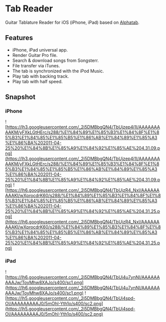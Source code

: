 # Tab Reader #
Guitar Tablature Reader for iOS (iPhone, iPad) based on [Alphatab](http://www.alphatab.net/).

## Features ##
  * iPhone, iPad universal app.
  * Render Guitar Pro file.
  * Search & download songs from Songsterr.
  * File transfer via iTunes.
  * The tab is synchronized with the iPod Music.
  * Play tab with backing track.
  * Play tab with half speed.

## Snapshot ##
### iPhone ###
![https://lh3.googleusercontent.com/_2i5DMBbgQN4/TbUjzep4i1I/AAAAAAAAAKM/yFXkLGtHErc/s288/%E1%84%89%E1%85%B3%E1%84%8F%E1%85%B3%E1%84%85%E1%85%B5%E1%86%AB%E1%84%89%E1%85%A3%E1%86%BA%202011-04-25%20%E1%84%8B%E1%85%A9%E1%84%92%E1%85%AE%204.31.09.png](https://lh3.googleusercontent.com/_2i5DMBbgQN4/TbUjzep4i1I/AAAAAAAAAKM/yFXkLGtHErc/s288/%E1%84%89%E1%85%B3%E1%84%8F%E1%85%B3%E1%84%85%E1%85%B5%E1%86%AB%E1%84%89%E1%85%A3%E1%86%BA%202011-04-25%20%E1%84%8B%E1%85%A9%E1%84%92%E1%85%AE%204.31.09.png)
![https://lh6.googleusercontent.com/_2i5DMBbgQN4/TbUjzR4_NxI/AAAAAAAAAKI/wXprocdrK60/s288/%E1%84%89%E1%85%B3%E1%84%8F%E1%85%B3%E1%84%85%E1%85%B5%E1%86%AB%E1%84%89%E1%85%A3%E1%86%BA%202011-04-25%20%E1%84%8B%E1%85%A9%E1%84%92%E1%85%AE%204.31.25.png](https://lh6.googleusercontent.com/_2i5DMBbgQN4/TbUjzR4_NxI/AAAAAAAAAKI/wXprocdrK60/s288/%E1%84%89%E1%85%B3%E1%84%8F%E1%85%B3%E1%84%85%E1%85%B5%E1%86%AB%E1%84%89%E1%85%A3%E1%86%BA%202011-04-25%20%E1%84%8B%E1%85%A9%E1%84%92%E1%85%AE%204.31.25.png)

### iPad ###
![https://lh6.googleusercontent.com/_2i5DMBbgQN4/TbUi4u7ynNI/AAAAAAAAAJw/ToyMhw8XAJo/s400/sc1.png](https://lh6.googleusercontent.com/_2i5DMBbgQN4/TbUi4u7ynNI/AAAAAAAAAJw/ToyMhw8XAJo/s400/sc1.png)
![https://lh5.googleusercontent.com/_2i5DMBbgQN4/TbUi4spd-OI/AAAAAAAAAJ0/5mOhI-Yth1o/s400/sc2.png](https://lh5.googleusercontent.com/_2i5DMBbgQN4/TbUi4spd-OI/AAAAAAAAAJ0/5mOhI-Yth1o/s400/sc2.png)
